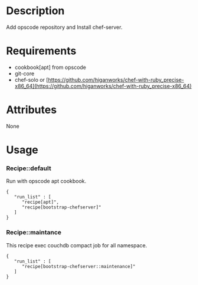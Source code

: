 Description
===========
Add opscode repository and Install chef-server.

Requirements
============
* cookbook[apt] from opscode
* git-core
* chef-solo or [https://github.com/higanworks/chef-with-ruby_precise-x86_64](https://github.com/higanworks/chef-with-ruby_precise-x86_64)

Attributes
==========

None

Usage
=====

### Recipe::default

Run with opscode apt cookbook.

<pre><code>{
   "run_list" : [
      "recipe[apt]",
      "recipe[bootstrap-chefserver]"
   ]
}</code></pre>

### Recipe::maintance

This recipe exec couchdb compact job for all namespace.

<pre><code>{
   "run_list" : [
      "recipe[bootstrap-chefserver::maintenance]"
   ]
}</code></pre>

